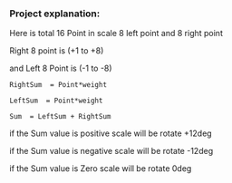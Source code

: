 ### Project explanation:  

Here is total 16 Point in scale 8 left point and 8 right point 

Right 8 point is (+1 to +8)

and Left 8 Point is (-1 to -8)


`RightSum  = Point*weight`

`LeftSum  = Point*weight`

`Sum  = LeftSum + RightSum`

if the Sum value is positive scale will be rotate +12deg

if the Sum value is negative scale will be rotate -12deg 

if the Sum value is Zero scale will be rotate 0deg 
